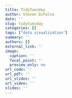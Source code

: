 ```yaml
---
title: TidyTuesday
author: Steven DiFalco
date: ''
slug: tidytuesday
categories: []
tags: ["data visualization"]
summary: ''
authors: []
external_link: ''
image:
  caption: ''
  focal_point: ''
  preview_only: no
url_code: ''
url_pdf: ''
url_slides: ''
url_video: ''
slides: ''
---
```

